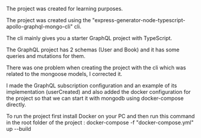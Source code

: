 The project was created for learning purposes.

The project was created using the "express-generator-node-typescript-apollo-graphql-mongo-cli" cli.

The cli mainly gives you a starter GraphQL project with TypeScript.

The GraphQL project has 2 schemas (User and Book) and it has some queries and mutations for them.

There was one problem when creating the project with the cli which was related to the mongoose models, I corrected it.

I made the GraphQL subscription configuration and an example of its implementation (userCreated) and also added the docker configuration for the project so that we can start it with mongodb using docker-compose directly.

To run the project first install Docker on your PC and then run this command in the root folder of the project : docker-compose -f "docker-compose.yml" up  --build
